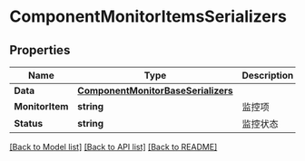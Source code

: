 # ComponentMonitorItemsSerializers

## Properties

Name | Type | Description | Notes
------------ | ------------- | ------------- | -------------
**Data** | [**ComponentMonitorBaseSerializers**](ComponentMonitorBaseSerializers.md) |  | [optional] 
**MonitorItem** | **string** | 监控项 | 
**Status** | **string** | 监控状态 | [optional] 

[[Back to Model list]](../README.md#documentation-for-models) [[Back to API list]](../README.md#documentation-for-api-endpoints) [[Back to README]](../README.md)


